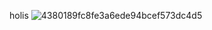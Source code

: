 holis
![4380189fc8fe3a6ede94bcef573dc4d5](https://github.com/user-attachments/assets/e75d732e-ff13-4964-9a45-c3893a17ebb8)
